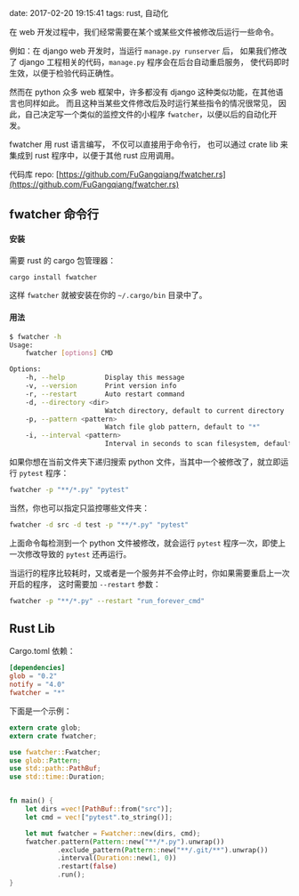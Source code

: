 date: 2017-02-20 19:15:41
tags: rust, 自动化


在 web 开发过程中，我们经常需要在某个或某些文件被修改后运行一些命令。

例如：在 django web 开发时，当运行 `manage.py runserver` 后，
如果我们修改了 django 工程相关的代码，`manage.py` 程序会在后台自动重启服务，
使代码即时生效，以便于检验代码正确性。

然而在 python 众多 web 框架中，许多都没有 django 这种类似功能，在其他语言也同样如此。
而且这种当某些文件修改后及时运行某些指令的情况很常见，
因此，自己决定写一个类似的监控文件的小程序 `fwatcher`，以便以后的自动化开发。


fwatcher 用 rust 语言编写，
不仅可以直接用于命令行，
也可以通过 crate lib 来集成到 rust 程序中，以便于其他 rust 应用调用。

代码库 repo: [https://github.com/FuGangqiang/fwatcher.rs](https://github.com/FuGangqiang/fwatcher.rs)


## fwatcher 命令行


#### 安装

需要 rust 的 cargo 包管理器：

```sh
cargo install fwatcher
```

这样 `fwatcher` 就被安装在你的 `~/.cargo/bin` 目录中了。


#### 用法

```sh
$ fwatcher -h
Usage:
    fwatcher [options] CMD

Options:
    -h, --help          Display this message
    -v, --version       Print version info
    -r, --restart       Auto restart command
    -d, --directory <dir>
                        Watch directory, default to current directory
    -p, --pattern <pattern>
                        Watch file glob pattern, default to "*"
    -i, --interval <pattern>
                        Interval in seconds to scan filesystem, default to 1
```

如果你想在当前文件夹下递归搜索 python 文件，当其中一个被修改了，就立即运行 `pytest` 程序：

```sh
fwatcher -p "**/*.py" "pytest"
```

当然，你也可以指定只监控哪些文件夹：

```sh
fwatcher -d src -d test -p "**/*.py" "pytest"
```

上面命令每检测到一个 python 文件被修改，就会运行 `pytest` 程序一次，即使上一次修改导致的 `pytest` 还再运行。

当运行的程序比较耗时，又或者是一个服务并不会停止时，你如果需要重启上一次开启的程序，
这时需要加 `--restart` 参数：

```sh
fwatcher -p "**/*.py" --restart "run_forever_cmd"
```

## Rust Lib

Cargo.toml 依赖：

```toml
[dependencies]
glob = "0.2"
notify = "4.0"
fwatcher = "*"
```

下面是一个示例：

```rust
extern crate glob;
extern crate fwatcher;

use fwatcher::Fwatcher;
use glob::Pattern;
use std::path::PathBuf;
use std::time::Duration;


fn main() {
    let dirs =vec![PathBuf::from("src")];
    let cmd = vec!["pytest".to_string()];

    let mut fwatcher = Fwatcher::new(dirs, cmd);
    fwatcher.pattern(Pattern::new("**/*.py").unwrap())
            .exclude_pattern(Pattern::new("**/.git/**").unwrap())
            .interval(Duration::new(1, 0))
            .restart(false)
            .run();
}
```
